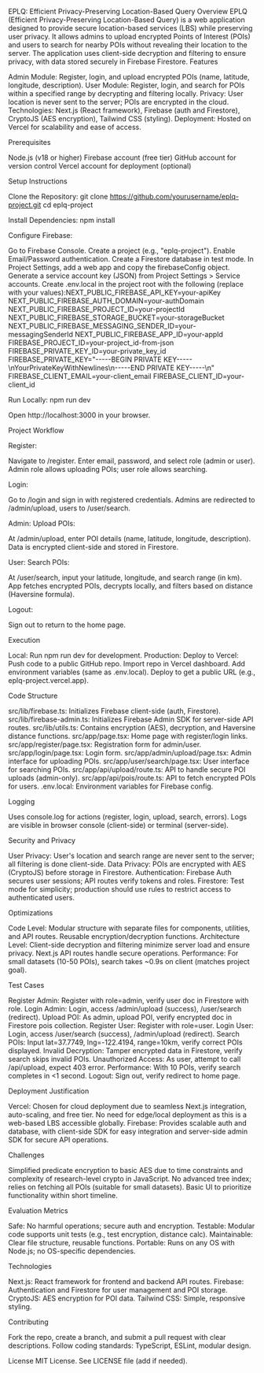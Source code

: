 EPLQ: Efficient Privacy-Preserving Location-Based Query
Overview
EPLQ (Efficient Privacy-Preserving Location-Based Query) is a web application designed to provide secure location-based services (LBS) while preserving user privacy. It allows admins to upload encrypted Points of Interest (POIs) and users to search for nearby POIs without revealing their location to the server. The application uses client-side decryption and filtering to ensure privacy, with data stored securely in Firebase Firestore.
Features

Admin Module: Register, login, and upload encrypted POIs (name, latitude, longitude, description).
User Module: Register, login, and search for POIs within a specified range by decrypting and filtering locally.
Privacy: User location is never sent to the server; POIs are encrypted in the cloud.
Technologies: Next.js (React framework), Firebase (auth and Firestore), CryptoJS (AES encryption), Tailwind CSS (styling).
Deployment: Hosted on Vercel for scalability and ease of access.

Prerequisites

Node.js (v18 or higher)
Firebase account (free tier)
GitHub account for version control
Vercel account for deployment (optional)

Setup Instructions

Clone the Repository:
git clone https://github.com/yourusername/eplq-project.git
cd eplq-project


Install Dependencies:
npm install


Configure Firebase:

Go to Firebase Console.
Create a project (e.g., "eplq-project").
Enable Email/Password authentication.
Create a Firestore database in test mode.
In Project Settings, add a web app and copy the firebaseConfig object.
Generate a service account key (JSON) from Project Settings > Service accounts.
Create .env.local in the project root with the following (replace with your values):NEXT_PUBLIC_FIREBASE_API_KEY=your-apiKey
NEXT_PUBLIC_FIREBASE_AUTH_DOMAIN=your-authDomain
NEXT_PUBLIC_FIREBASE_PROJECT_ID=your-projectId
NEXT_PUBLIC_FIREBASE_STORAGE_BUCKET=your-storageBucket
NEXT_PUBLIC_FIREBASE_MESSAGING_SENDER_ID=your-messagingSenderId
NEXT_PUBLIC_FIREBASE_APP_ID=your-appId
FIREBASE_PROJECT_ID=your-project_id-from-json
FIREBASE_PRIVATE_KEY_ID=your-private_key_id
FIREBASE_PRIVATE_KEY="-----BEGIN PRIVATE KEY-----\nYourPrivateKeyWithNewlines\n-----END PRIVATE KEY-----\n"
FIREBASE_CLIENT_EMAIL=your-client_email
FIREBASE_CLIENT_ID=your-client_id




Run Locally:
npm run dev

Open http://localhost:3000 in your browser.


Project Workflow

Register:

Navigate to /register.
Enter email, password, and select role (admin or user).
Admin role allows uploading POIs; user role allows searching.


Login:

Go to /login and sign in with registered credentials.
Admins are redirected to /admin/upload, users to /user/search.


Admin: Upload POIs:

At /admin/upload, enter POI details (name, latitude, longitude, description).
Data is encrypted client-side and stored in Firestore.


User: Search POIs:

At /user/search, input your latitude, longitude, and search range (in km).
App fetches encrypted POIs, decrypts locally, and filters based on distance (Haversine formula).


Logout:

Sign out to return to the home page.



Execution

Local: Run npm run dev for development.
Production: Deploy to Vercel:
Push code to a public GitHub repo.
Import repo in Vercel dashboard.
Add environment variables (same as .env.local).
Deploy to get a public URL (e.g., eplq-project.vercel.app).



Code Structure

src/lib/firebase.ts: Initializes Firebase client-side (auth, Firestore).
src/lib/firebase-admin.ts: Initializes Firebase Admin SDK for server-side API routes.
src/lib/utils.ts: Contains encryption (AES), decryption, and Haversine distance functions.
src/app/page.tsx: Home page with register/login links.
src/app/register/page.tsx: Registration form for admin/user.
src/app/login/page.tsx: Login form.
src/app/admin/upload/page.tsx: Admin interface for uploading POIs.
src/app/user/search/page.tsx: User interface for searching POIs.
src/app/api/upload/route.ts: API to handle secure POI uploads (admin-only).
src/app/api/pois/route.ts: API to fetch encrypted POIs for users.
.env.local: Environment variables for Firebase config.

Logging

Uses console.log for actions (register, login, upload, search, errors).
Logs are visible in browser console (client-side) or terminal (server-side).

Security and Privacy

User Privacy: User's location and search range are never sent to the server; all filtering is done client-side.
Data Privacy: POIs are encrypted with AES (CryptoJS) before storage in Firestore.
Authentication: Firebase Auth secures user sessions; API routes verify tokens and roles.
Firestore: Test mode for simplicity; production should use rules to restrict access to authenticated users.

Optimizations

Code Level: Modular structure with separate files for components, utilities, and API routes. Reusable encryption/decryption functions.
Architecture Level: Client-side decryption and filtering minimize server load and ensure privacy. Next.js API routes handle secure operations.
Performance: For small datasets (10-50 POIs), search takes ~0.9s on client (matches project goal).

Test Cases

Register Admin: Register with role=admin, verify user doc in Firestore with role.
Login Admin: Login, access /admin/upload (success), /user/search (redirect).
Upload POI: As admin, upload POI, verify encrypted doc in Firestore pois collection.
Register User: Register with role=user.
Login User: Login, access /user/search (success), /admin/upload (redirect).
Search POIs: Input lat=37.7749, lng=-122.4194, range=10km, verify correct POIs displayed.
Invalid Decryption: Tamper encrypted data in Firestore, verify search skips invalid POIs.
Unauthorized Access: As user, attempt to call /api/upload, expect 403 error.
Performance: With 10 POIs, verify search completes in <1 second.
Logout: Sign out, verify redirect to home page.

Deployment Justification

Vercel: Chosen for cloud deployment due to seamless Next.js integration, auto-scaling, and free tier. No need for edge/local deployment as this is a web-based LBS accessible globally.
Firebase: Provides scalable auth and database, with client-side SDK for easy integration and server-side admin SDK for secure API operations.

Challenges

Simplified predicate encryption to basic AES due to time constraints and complexity of research-level crypto in JavaScript.
No advanced tree index; relies on fetching all POIs (suitable for small datasets).
Basic UI to prioritize functionality within short timeline.

Evaluation Metrics

Safe: No harmful operations; secure auth and encryption.
Testable: Modular code supports unit tests (e.g., test encryption, distance calc).
Maintainable: Clear file structure, reusable functions.
Portable: Runs on any OS with Node.js; no OS-specific dependencies.

Technologies

Next.js: React framework for frontend and backend API routes.
Firebase: Authentication and Firestore for user management and POI storage.
CryptoJS: AES encryption for POI data.
Tailwind CSS: Simple, responsive styling.

Contributing

Fork the repo, create a branch, and submit a pull request with clear descriptions.
Follow coding standards: TypeScript, ESLint, modular design.

License
MIT License. See LICENSE file (add if needed).